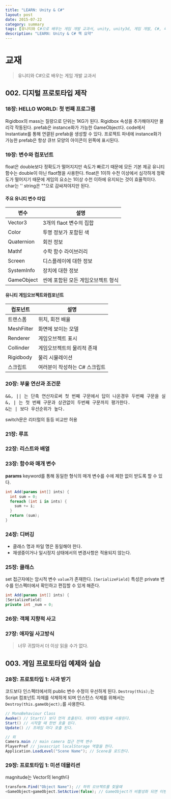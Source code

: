 ```yaml
---
title: "LEARN: Unity & C#"
layout: post
date: 2015-07-22
category: summary
tags: [유니티와 C#으로 배우는 게임 개발 교과서, unity, unity3d, 게임 개발, C#, 씨샵]
description: "LEARN: Unity & C# 책 요약"
---
```


# 교재

>유니티와 C#으로 배우는 게임 개발 교과서

## 002. 디지털 프로토타입 제작

### 18장: HELLO WORLD: 첫 번째 프로그램

Rigidbox의 mass는 질량으로 단위는 1KG가 된다.
Rigidbox 속성을 추가해야지만 물리각 작동된다.
prefab은 instance화가 가능한 GameObject다.
code에서 Instantiate를 통해 연결된 prefab을 생성할 수 있다.
프로젝트 파네에 instance화가 가능한 prefab은 항상 큐브 모양의 아이콘이 왼쪽에 표시된다.

### 19장: 변수와 컴포넌트

float은 double보다 정확도가 떨어지지만 속도가 빠르기 때문에 모든 기본 제공 유니티 함수는 double이 아닌 flaot형을 사용한다.
float은 1이하 수천 이상에서 심각하게 정확도가 떨어지기 때문에 게임의 요소는 1이상 수천 이하에 유지되는 것이 효율적이다.
char는 '' string은 ""으로 감싸져야지만 된다.

#### 주요 유니티 변수 타입

변수 | 설명
-|-
Vector3 | 3개의 flaot 변수의 집합
Color | 투명 정보가 포함된 색
Quaternion | 회전 정보
Mathf | 수학 함수 라이브러리
Screen | 디스플레이에 대한 정보
SystemInfo | 장치에 대한 정보
GameObject | 씬에 포함된 모든 게임오브젝트 형식

#### 유니티 게임오브젝트와컴포넌트

컴포넌트 | 설명
-|-
트랜스폼 | 위치, 회전 배율
MeshFilter | 화면에 보이는 모델
Renderer | 게임오브젝트 표시
Collinder | 게임오브젝트의 물리적 존재
Rigidbody | 물리 시뮬레이션
스크립트 | 여러분이 작성하는 C# 스크립트

### 20장: 부울 연산과 조건문

<pre>
&&, || 는 단축 연산자로써 첫 번째 구문에서 답이 나온경우 두번째 구문을 실행하지 않는다.
&, | 는 첫 번째 구문과 상관없이 두번째 구문까지 평가한다.
&는 | 보다 우선순위가 높다.
</pre>

switch문은 리터럴의 동등 비교만 허용

### 21장: 루프

### 22장: 리스트와 배열

### 23장: 함수와 매개 변수
**params** keyword를 통해 동일한 형식의 매개 변수를 수에 제한 없이 받도록 할 수 있다.

``` csharp
int Add(params int[] ints) {
  int sum = 0;
  foreach (int i in ints) {
    sum += i;
  }
  return (sum);
}
```


### 24장: 디버깅

* 클래스 명과 파일 명은 동일해야 한다.
* 재생중이거나 일시정지 상태에서의 변경사항은 적용되지 않는다.

### 25장: 클래스

set 접근자에는 암시적 변수 `value`가 존재한다.
`[SerializeField]` 특성은 private 변수를 인스펙터에서 확인하고 편집할 수 있게 해준다.

``` csharp
int Add(params int[] ints) {
[SerializeField]
private int _num = 0;
```

### 26장: 객체 지향적 사고
### 27장: 애자일 사고방식

> 너무 귀찮아서 더 이상 읽을 수가 없다.

## 003. 게임 프로토타입 예제와 실습

### 28장: 프로토타입 1: 사과 받기

코드보다 인스펙터에서의 public 변수 수정이 우선하게 된다.
`Destroy(this);`는 Script 컴포넌트 자체를 삭제하게 되며 인스턴스 삭제를 위해서는 `Destroy(this.gameObject);`를 사용한다.

``` csharp
// MonoBehaviour Class
Awake() // Start() 보다 먼저 호출된다. 데이타 세팅등에 사용된다.
Start() // 시작할 때 한번 호출 된다.
Update() // 프레임 마다 호출 된다.

// 외
Camera.main // main camera 접근 전역 변수
PlayerPref // javascript localStorage 역할을 한다.
Application.LoadLevel("Scene Name"); // Scene을 로드한다.
```

### 29장: 프로토타입 1: 미션 데몰리션

magnitude는 Vector의 length다
``` csharp
transform.Find("Object Name"); // 하위 오브젝트를 찾을때
<GameObject>gameObject.SetActive(false); // GameObject가 비활성화 되면 이벤트, 렌더링 함수가 호출 되지 않는다.
```
